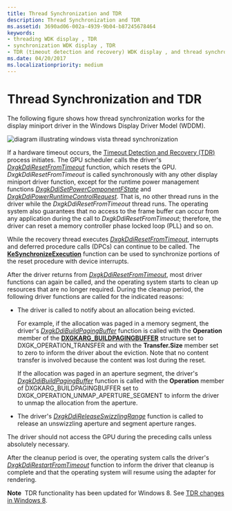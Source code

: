 ```yaml
---
title: Thread Synchronization and TDR
description: Thread Synchronization and TDR
ms.assetid: 3690ad06-002a-4939-9b04-b87245678464
keywords:
- threading WDK display , TDR
- synchronization WDK display , TDR
- TDR (timeout detection and recovery) WDK display , and thread synchronization
ms.date: 04/20/2017
ms.localizationpriority: medium
---
```


# Thread Synchronization and TDR


The following figure shows how thread synchronization works for the display miniport driver in the Windows Display Driver Model (WDDM).

![diagram illustrating windows vista thread synchronization](images/lddmsync.png)

If a hardware timeout occurs, the [Timeout Detection and Recovery (TDR)](timeout-detection-and-recovery.md) process initiates. The GPU scheduler calls the driver's [*DxgkDdiResetFromTimeout*](https://msdn.microsoft.com/library/windows/hardware/ff559815) function, which resets the GPU. *DxgkDdiResetFromTimeout* is called synchronously with any other display miniport driver function, except for the runtime power management functions [*DxgkDdiSetPowerComponentFState*](https://msdn.microsoft.com/library/windows/hardware/hh451422) and [*DxgkDdiPowerRuntimeControlRequest*](https://msdn.microsoft.com/library/windows/hardware/hh451396). That is, no other thread runs in the driver while the *DxgkDdiResetFromTimeout* thread runs. The operating system also guarantees that no access to the frame buffer can occur from any application during the call to *DxgkDdiResetFromTimeout*; therefore, the driver can reset a memory controller phase locked loop (PLL) and so on.

While the recovery thread executes [*DxgkDdiResetFromTimeout*](https://msdn.microsoft.com/library/windows/hardware/ff559815), interrupts and deferred procedure calls (DPCs) can continue to be called. The [**KeSynchronizeExecution**](https://msdn.microsoft.com/library/windows/hardware/ff553302) function can be used to synchronize portions of the reset procedure with device interrupts.

After the driver returns from [*DxgkDdiResetFromTimeout*](https://msdn.microsoft.com/library/windows/hardware/ff559815), most driver functions can again be called, and the operating system starts to clean up resources that are no longer required. During the cleanup period, the following driver functions are called for the indicated reasons:

-   The driver is called to notify about an allocation being evicted.

    For example, if the allocation was paged in a memory segment, the driver's [*DxgkDdiBuildPagingBuffer*](https://msdn.microsoft.com/library/windows/hardware/ff559587) function is called with the **Operation** member of the [**DXGKARG\_BUILDPAGINGBUFFER**](https://msdn.microsoft.com/library/windows/hardware/ff557540) structure set to DXGK\_OPERATION\_TRANSFER and with the **Transfer.Size** member set to zero to inform the driver about the eviction. Note that no content transfer is involved because the content was lost during the reset.

    If the allocation was paged in an aperture segment, the driver's [*DxgkDdiBuildPagingBuffer*](https://msdn.microsoft.com/library/windows/hardware/ff559587) function is called with the **Operation** member of DXGKARG\_BUILDPAGINGBUFFER set to DXGK\_OPERATION\_UNMAP\_APERTURE\_SEGMENT to inform the driver to unmap the allocation from the aperture.

-   The driver's [*DxgkDdiReleaseSwizzlingRange*](https://msdn.microsoft.com/library/windows/hardware/ff559786) function is called to release an unswizzling aperture and segment aperture ranges.

The driver should not access the GPU during the preceding calls unless absolutely necessary.

After the cleanup period is over, the operating system calls the driver's [*DxgkDdiRestartFromTimeout*](https://msdn.microsoft.com/library/windows/hardware/ff559820) function to inform the driver that cleanup is complete and that the operating system will resume using the adapter for rendering.

**Note**  TDR functionality has been updated for Windows 8. See [TDR changes in Windows 8](tdr-changes-in-windows-8.md).

 

 

 





